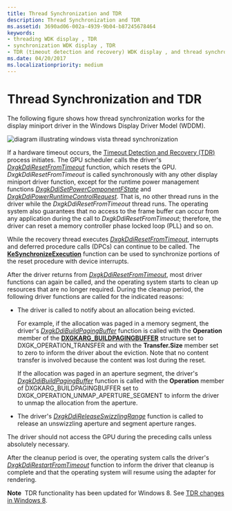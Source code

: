 ```yaml
---
title: Thread Synchronization and TDR
description: Thread Synchronization and TDR
ms.assetid: 3690ad06-002a-4939-9b04-b87245678464
keywords:
- threading WDK display , TDR
- synchronization WDK display , TDR
- TDR (timeout detection and recovery) WDK display , and thread synchronization
ms.date: 04/20/2017
ms.localizationpriority: medium
---
```


# Thread Synchronization and TDR


The following figure shows how thread synchronization works for the display miniport driver in the Windows Display Driver Model (WDDM).

![diagram illustrating windows vista thread synchronization](images/lddmsync.png)

If a hardware timeout occurs, the [Timeout Detection and Recovery (TDR)](timeout-detection-and-recovery.md) process initiates. The GPU scheduler calls the driver's [*DxgkDdiResetFromTimeout*](https://msdn.microsoft.com/library/windows/hardware/ff559815) function, which resets the GPU. *DxgkDdiResetFromTimeout* is called synchronously with any other display miniport driver function, except for the runtime power management functions [*DxgkDdiSetPowerComponentFState*](https://msdn.microsoft.com/library/windows/hardware/hh451422) and [*DxgkDdiPowerRuntimeControlRequest*](https://msdn.microsoft.com/library/windows/hardware/hh451396). That is, no other thread runs in the driver while the *DxgkDdiResetFromTimeout* thread runs. The operating system also guarantees that no access to the frame buffer can occur from any application during the call to *DxgkDdiResetFromTimeout*; therefore, the driver can reset a memory controller phase locked loop (PLL) and so on.

While the recovery thread executes [*DxgkDdiResetFromTimeout*](https://msdn.microsoft.com/library/windows/hardware/ff559815), interrupts and deferred procedure calls (DPCs) can continue to be called. The [**KeSynchronizeExecution**](https://msdn.microsoft.com/library/windows/hardware/ff553302) function can be used to synchronize portions of the reset procedure with device interrupts.

After the driver returns from [*DxgkDdiResetFromTimeout*](https://msdn.microsoft.com/library/windows/hardware/ff559815), most driver functions can again be called, and the operating system starts to clean up resources that are no longer required. During the cleanup period, the following driver functions are called for the indicated reasons:

-   The driver is called to notify about an allocation being evicted.

    For example, if the allocation was paged in a memory segment, the driver's [*DxgkDdiBuildPagingBuffer*](https://msdn.microsoft.com/library/windows/hardware/ff559587) function is called with the **Operation** member of the [**DXGKARG\_BUILDPAGINGBUFFER**](https://msdn.microsoft.com/library/windows/hardware/ff557540) structure set to DXGK\_OPERATION\_TRANSFER and with the **Transfer.Size** member set to zero to inform the driver about the eviction. Note that no content transfer is involved because the content was lost during the reset.

    If the allocation was paged in an aperture segment, the driver's [*DxgkDdiBuildPagingBuffer*](https://msdn.microsoft.com/library/windows/hardware/ff559587) function is called with the **Operation** member of DXGKARG\_BUILDPAGINGBUFFER set to DXGK\_OPERATION\_UNMAP\_APERTURE\_SEGMENT to inform the driver to unmap the allocation from the aperture.

-   The driver's [*DxgkDdiReleaseSwizzlingRange*](https://msdn.microsoft.com/library/windows/hardware/ff559786) function is called to release an unswizzling aperture and segment aperture ranges.

The driver should not access the GPU during the preceding calls unless absolutely necessary.

After the cleanup period is over, the operating system calls the driver's [*DxgkDdiRestartFromTimeout*](https://msdn.microsoft.com/library/windows/hardware/ff559820) function to inform the driver that cleanup is complete and that the operating system will resume using the adapter for rendering.

**Note**  TDR functionality has been updated for Windows 8. See [TDR changes in Windows 8](tdr-changes-in-windows-8.md).

 

 

 





